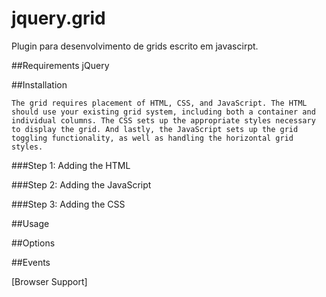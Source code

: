 jquery.grid
===========

Plugin para desenvolvimento de grids escrito em javascirpt.

##Requirements
    jQuery

##Installation

    The grid requires placement of HTML, CSS, and JavaScript. The HTML should use your existing grid system, including both a container and individual columns. The CSS sets up the appropriate styles necessary to display the grid. And lastly, the JavaScript sets up the grid toggling functionality, as well as handling the horizontal grid styles.

###Step 1: Adding the HTML

###Step 2: Adding the JavaScript

###Step 3: Adding the CSS

##Usage


##Options


##Events


[Browser Support]

